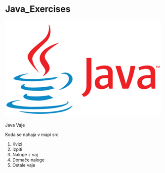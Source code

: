 
    


# Java_Exercises

![Java Logo](java_logo.png)

Java Vaje
<p>Koda se nahaja v mapi src</p>
<ol>
    <li>Kvizi</li>
    <li>Izpiti</li>
    <li>Naloge z vaj</li>
    <li>Domače naloge</li>
    <li>Ostale vaje</li>
    
</ol>



